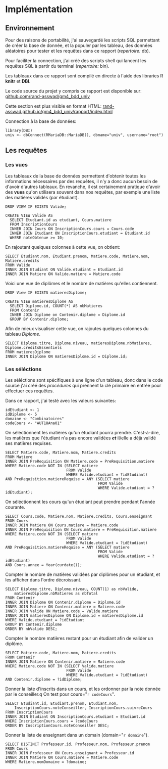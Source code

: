 # Implémentation

## Environnement
Pour des raisons de portabilité, j'ai sauvegardé les scripts SQL permettant de créer la base de donnée,
et la populer par les tableau, des données aléatoires pour tester
et les requêtes dans ce rapport (*repertoire:* db).

Pour faciliter la connection, j'ai créé des scripts shell qui lancent les requêtes SQL
à partir du terminal (*repertoire:* bin).

Les tableaux dans ce rapport sont compilé en directe à l'aide des libraries R **knitr** et **DBI**.

Le code source du projet y compris ce rapport est disponible sur:
[github.com/rand-asswad/gm4_bdd_univ](https://github.com/rand-asswad/gm4_bdd_univ)

Cette section est plus visible en format HTML:
[rand-asswad.github.io/gm4_bdd_univ/rapport/index.html](https://rand-asswad.github.io/gm4_bdd_univ/rapport/index.html)

Connection à la base de données:
```{r}
library(DBI)
univ <- dbConnect(RMariaDB::MariaDB(), dbname="univ", username="root")
```

## Les requêtes
### Les vues
Les tableaux de la base de données permettent d'obtenir toutes les informations
nécessaires par des requêtes, il n'y a donc aucun besoin de d'avoir d'autres tableaux.
En revanche, il est certainement pratique d'avoir des **vues** qu'on utilisera souvent
dans nos requêtes, par exemple une liste des matières validés (par étudiant).


```{sql, connection=univ}
DROP VIEW IF EXISTS Valide;
```
```{sql, connection=univ}
CREATE VIEW Valide AS
  SELECT Etudiant.id as etudiant, Cours.matiere
  FROM InscriptionCours
  INNER JOIN Cours ON InscriptionCours.cours = Cours.code
  INNER JOIN Etudiant ON InscriptionCours.etudiant = Etudiant.id
  WHERE noteObtenue >= 10;
```
En rajoutant quelques colonnes à cette vue, on obtient:
```{sql, connection=univ}
SELECT Etudiant.nom, Etudiant.prenom, Matiere.code, Matiere.nom, Matiere.credits
FROM Valide
INNER JOIN Etudiant ON Valide.etudiant = Etudiant.id
INNER JOIN Matiere ON Valide.matiere = Matiere.code
```

Voici une vue de diplômes et le nombre de matières qu'elles contiennent.
```{sql, connection=univ}
DROP View IF EXISTS matieresDiplome;
```
```{sql, connection=univ}
CREATE VIEW matieresDiplome AS
  SELECT Diplome.id, COUNT(*) AS nbMatieres 
  FROM Contenir
  INNER JOIN Diplome on Contenir.diplome = Diplome.id
  GROUP BY Contenir.diplome;
```
Afin de mieux visualiser cette vue, on rajoutes quelques colonnes du tableau *Diplome*.
```{sql, connection=univ}
SELECT Diplome.titre, Diplome.niveau, matieresDiplome.nbMatieres, Diplome.creditsEssentiels
FROM matieresDiplome
INNER JOIN Diplome ON matieresDiplome.id = Diplome.id;
```

### Les séléctions
Les séléctions sont spécifiques à une ligne d'un tableau, donc dans le code source j'ai
créé des *procédures* qui prennent la clé primaire en entrée pour effectuer ces requêtes.

Dans ce rapport, j'ai testé avec les valeurs suivantes:
```{r}
idEtudiant <- 1
idDiplome <- 5
domaine <- "Combinatoires"
codeCours <- "AUT18Ana01"
```

On séléctionnent les matières qu'un étudiant pourra prendre.
C'est-à-dire, les matières que l'étudiant n'a pas encore validées
**_et_** il/elle a déjà validé ses matières requises.
```{sql, connection=univ}
SELECT Matiere.code, Matiere.nom, Matiere.credits
FROM Matiere
INNER JOIN PreRequisition ON Matiere.code = PreRequisition.matiere
WHERE Matiere.code NOT IN (SELECT matiere
                           FROM Valide
                           WHERE Valide.etudiant = ?idEtudiant)
AND PreRequisition.matiereRequise = ANY (SELECT matiere
                                         FROM Valide
                                         WHERE Valide.etudiant = ?idEtudiant);
```

On séléctionnent les cours qu'un étudiant peut prendre pendant l'année courante.
```{sql, connection=univ}
SELECT Cours.code, Matiere.nom, Matiere.credits, Cours.enseignant
FROM Cours
INNER JOIN Matiere ON Cours.matiere = Matiere.code
INNER JOIN PreRequisition ON Cours.matiere = PreRequisition.matiere
WHERE Matiere.code NOT IN (SELECT matiere
                           FROM Valide
                           WHERE Valide.etudiant = ?idEtudiant)
AND PreRequisition.matiereRequise = ANY (SELECT matiere
                                         FROM Valide
                                         WHERE Valide.etudiant = ?idEtudiant)
AND Cours.annee = Year(curdate());
```

Compter le nombre de matières validées par diplômes pour un étudiant,
et les afficher dans l'ordre décroissant.
```{sql, connection=univ}
SELECT Diplome.titre, Diplome.niveau, COUNT(1) as nbValide,
    matieresDiplome.nbMatieres as nbTotal
FROM Contenir
INNER JOIN Diplome ON Contenir.diplome = Diplome.id
INNER JOIN Matiere ON Contenir.matiere = Matiere.code
INNER JOIN Valide ON Matiere.code = Valide.matiere
INNER JOIN matieresDiplome ON Diplome.id = matieresDiplome.id
WHERE Valide.etudiant = ?idEtudiant
GROUP BY Contenir.diplome
ORDER BY nbValide DESC;
```

Compter le nombre matières restant pour un étudiant afin de valider un diplôme.
```{sql, connection=univ}
SELECT Matiere.code, Matiere.nom, Matiere.credits
FROM Contenir
INNER JOIN Matiere ON Contenir.matiere = Matiere.code
WHERE Matiere.code NOT IN (SELECT Valide.matiere
                           FROM Valide
                           WHERE Valide.etudiant = ?idEtudiant)
AND Contenir.diplome = ?idDiplome;
```

Donner la liste d'inscrits dans un cours, et les ordonner par la note donnée par le conseiller.q
On test pour cours="`r codeCours`".
```{sql, connection=univ}
SELECT Etudiant.id, Etudiant.prenom, Etudiant.nom,
    InscriptionCours.noteConseiller, InscriptionCours.suivreCours
FROM InscriptionCours
INNER JOIN Etudiant ON InscriptionCours.etudiant = Etudiant.id
WHERE InscriptionCours.cours = ?codeCours
ORDER BY InscriptionCours.noteConseiller DESC;
```

Donner la liste de enseignant dans un domain (domain="`r domaine`").
```{sql, connection=univ}
SELECT DISTINCT Professeur.id, Professeur.nom, Professeur.prenom
FROM Cours
INNER JOIN Professeur ON Cours.enseignant = Professeur.id
INNER JOIN Matiere ON Cours.matiere = Matiere.code
WHERE Matiere.nomDomaine = ?domaine;
```
